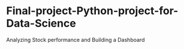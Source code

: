 # Final-project-Python-project-for-Data-Science
 Analyzing Stock performance and Building a Dashboard
